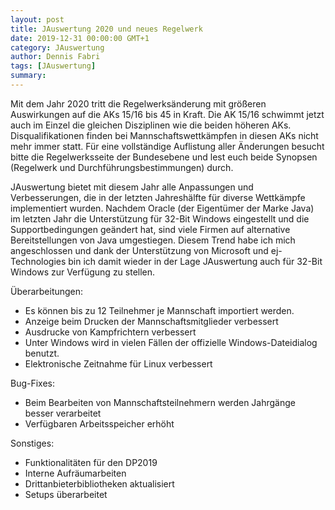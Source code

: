 ```yaml
---
layout: post
title: JAuswertung 2020 und neues Regelwerk
date: 2019-12-31 00:00:00 GMT+1
category: JAuswertung
author: Dennis Fabri
tags: [JAuswertung]
summary: 
---
```


Mit dem Jahr 2020 tritt die Regelwerksänderung mit größeren Auswirkungen auf die AKs 15/16 bis 45 in Kraft. Die AK 15/16
schwimmt jetzt auch im Einzel die gleichen Disziplinen wie die beiden höheren AKs. Disqualifikationen finden bei
Mannschaftswettkämpfen in diesen AKs nicht mehr immer statt. Für eine vollständige Auflistung aller Änderungen besucht
bitte die Regelwerksseite der Bundesebene und lest euch beide Synopsen (Regelwerk und Durchführungsbestimmungen) durch.

JAuswertung bietet mit diesem Jahr alle Anpassungen und Verbesserungen, die in der letzten Jahreshälfte für diverse Wettkämpfe
implementiert wurden. Nachdem Oracle (der Eigentümer der Marke Java) im letzten Jahr die Unterstützung für 32-Bit Windows
eingestellt und die Supportbedingungen geändert hat, sind viele Firmen auf alternative Bereitstellungen von Java umgestiegen.
Diesem Trend habe ich mich angeschlossen und dank der Unterstützung von Microsoft und ej-Technologies bin ich damit wieder
in der Lage JAuswertung auch für 32-Bit Windows zur Verfügung zu stellen.

Überarbeitungen:

- Es können bis zu 12 Teilnehmer je Mannschaft importiert werden.
- Anzeige beim Drucken der Mannschaftsmitglieder verbessert
- Ausdrucke von Kampfrichtern verbessert
- Unter Windows wird in vielen Fällen der offizielle Windows-Dateidialog benutzt.
- Elektronische Zeitnahme für Linux verbessert

Bug-Fixes:

- Beim Bearbeiten von Mannschaftsteilnehmern werden Jahrgänge besser verarbeitet
- Verfügbaren Arbeitsspeicher erhöht

Sonstiges:

- Funktionalitäten für den DP2019
- Interne Aufräumarbeiten
- Drittanbieterbibliotheken aktualisiert
- Setups überarbeitet
